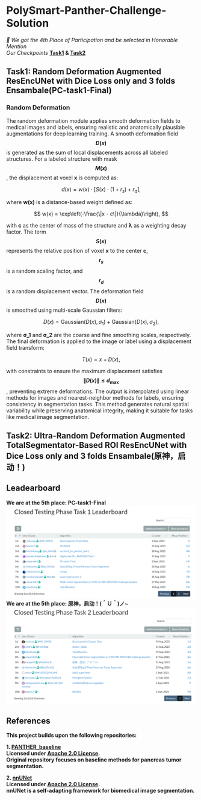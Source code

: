# PolySmart-Panther-Challenge-Solution
*🎉 We got the 4th Place of Participation and be selected in Honorable Mention*<br>
*Our Checkpoints* **[Task1](https://drive.google.com/drive/folders/1HypwAE4xHDwy762LLGRCYTSBcYfADJRA?usp=sharing) & [Task2](https://drive.google.com/drive/folders/1HypwAE4xHDwy762LLGRCYTSBcYfADJRA?usp=sharing)**

## Task1: Random Deformation Augmented ResEncUNet with Dice Loss only and 3 folds Ensambale(PC-task1-Final)

### Random Deformation

The random deformation module applies smooth deformation fields to medical images and labels, ensuring realistic and anatomically plausible augmentations for deep learning training. A smooth deformation field **$$D(x)$$** is generated as the sum of local displacements across all labeled structures. For a labeled structure with mask **$$M(x)$$**, the displacement at voxel **x** is computed as:

$$
d(x) = w(x) \cdot \left[ S(x) \cdot (1 + r_s) + r_d \right],
$$

where **w(x)** is a distance-based weight defined as:

$$
w(x) = \exp\left(-\frac{\|x - c\|}{\lambda}\right),
$$

with **c** as the center of mass of the structure and **λ** as a weighting decay factor. The term **$$S(x)$$** represents the relative position of voxel **x** to the center **c**, **$$r_s$$** is a random scaling factor, and **$$r_d$$** is a random displacement vector. The deformation field **$$D(x)$$** is smoothed using multi-scale Gaussian filters:

$$
D(x) = \text{Gaussian}(D(x), \sigma_1) + \text{Gaussian}(D(x), \sigma_2),
$$

where **σ_1** and **σ_2** are the coarse and fine smoothing scales, respectively. The final deformation is applied to the image or label using a displacement field transform:

$$
T(x) = x + D(x),
$$

with constraints to ensure the maximum displacement satisfies **$$\|D(x)\| \leq d_{\text{max}}$$**, preventing extreme deformations. The output is interpolated using linear methods for images and nearest-neighbor methods for labels, ensuring consistency in segmentation tasks. This method generates natural spatial variability while preserving anatomical integrity, making it suitable for tasks like medical image segmentation.

## Task2: Ultra-Random Deformation Augmented TotalSegmentator-Based ROI ResEncUNet with Dice Loss only and 3 folds Ensambale(原神，启动！)


## Leadearboard 
**We are at the 5th place: PC-task1-Final**
**![Leader Board of Task1](https://github.com/DumanHaoqian/PolySmart-Panther-Challenge-Solution/blob/main/Images/LB1.png)**<br>
**We are at the 5th place: 原神，启动！(＾Ｕ＾)ノ~**
**![Leader Board of Task2](https://github.com/DumanHaoqian/PolySmart-Panther-Challenge-Solution/blob/main/Images/LB2.png)**<br>

## References

**This project builds upon the following repositories:**

**1. [PANTHER_baseline](https://github.com/DIAGNijmegen/PANTHER_baseline)  
   Licensed under [Apache 2.0 License](https://github.com/MIC-DKFZ/nnUNet/blob/master/LICENSE).  
   Original repository focuses on baseline methods for pancreas tumor segmentation.**

**2. [nnUNet](https://github.com/MIC-DKFZ/nnUNet)  
   Licensed under [Apache 2.0 License](https://github.com/MIC-DKFZ/nnUNet/blob/master/LICENSE).  
   nnUNet is a self-adapting framework for biomedical image segmentation.**
